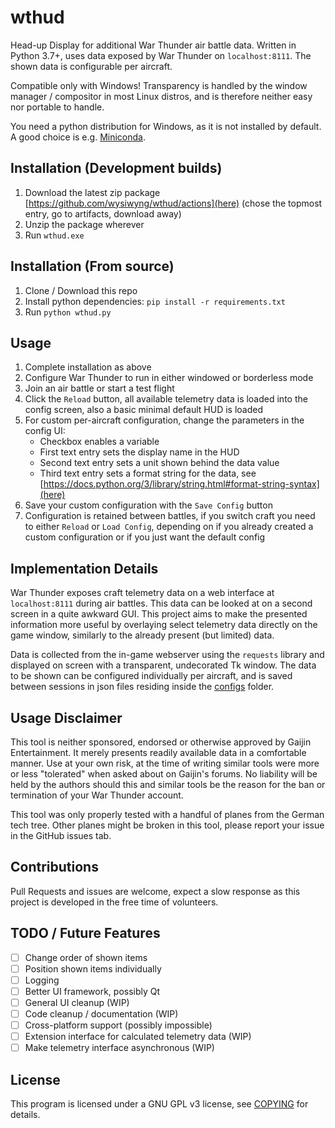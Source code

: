 # wthud
Head-up Display for additional War Thunder air battle data. Written in Python 3.7+, uses data exposed by War Thunder on ```localhost:8111```. The shown data is configurable per aircraft.

Compatible only with Windows! Transparency is handled by the window manager / compositor in most Linux distros, and is therefore neither easy nor portable to handle.

You need a python distribution for Windows, as it is not installed by default. A good choice is e.g. [Miniconda](https://docs.conda.io/en/latest/miniconda.html).

## Installation (Development builds)
1. Download the latest zip package [https://github.com/wysiwyng/wthud/actions](here) (chose the topmost entry, go to artifacts, download away)
2. Unzip the package wherever
3. Run ```wthud.exe```

## Installation (From source)
1. Clone / Download this repo
2. Install python dependencies: ```pip install -r requirements.txt```
3. Run ```python wthud.py```

## Usage
1. Complete installation as above
2. Configure War Thunder to run in either windowed or borderless mode
3. Join an air battle or start a test flight
4. Click the ```Reload``` button, all available telemetry data is loaded into the config screen, also a basic minimal default HUD is loaded
5. For custom per-aircraft configuration, change the parameters in the config UI:
    - Checkbox enables a variable
    - First text entry sets the display name in the HUD
    - Second text entry sets a unit shown behind the data value
    - Third text entry sets a format string for the data, see [https://docs.python.org/3/library/string.html#format-string-syntax](here)
6. Save your custom configuration with the ```Save Config``` button
7. Configuration is retained between battles, if you switch craft you need to either ```Reload``` or ```Load Config```, depending on if you already created a custom configuration or if you just want the default config

## Implementation Details
War Thunder exposes craft telemetry data on a web interface at ```localhost:8111``` during air battles. This data can be looked at on a second screen in a quite awkward GUI. This project aims to make the presented information more useful by overlaying select telemetry data directly on the game window, similarly to the already present (but limited) data.

Data is collected from the in-game webserver using the ```requests``` library and displayed on screen with a transparent, undecorated Tk window. The data to be shown can be configured individually per aircraft, and is saved between sessions in json files residing inside the [configs](configs) folder.

## Usage Disclaimer
This tool is neither sponsored, endorsed or otherwise approved by Gaijin Entertainment. It merely presents readily available data in a comfortable manner. Use at your own risk, at the time of writing similar tools were more or less "tolerated" when asked about on Gaijin's forums. No liability will be held by the authors should this and similar tools be the reason for the ban or termination of your War Thunder account.

This tool was only properly tested with a handful of planes from the German tech tree. Other planes might be broken in this tool, please report your issue in the GitHub issues tab.

## Contributions
Pull Requests and issues are welcome, expect a slow response as this project is developed in the free time of volunteers.

## TODO / Future Features
- [ ] Change order of shown items
- [ ] Position shown items individually
- [ ] Logging
- [ ] Better UI framework, possibly Qt
- [ ] General UI cleanup (WIP)
- [ ] Code cleanup / documentation (WIP)
- [ ] Cross-platform support (possibly impossible)
- [ ] Extension interface for calculated telemetry data (WIP)
- [ ] Make telemetry interface asynchronous (WIP)

## License
This program is licensed under a GNU GPL v3 license, see [COPYING](COPYING) for details.
